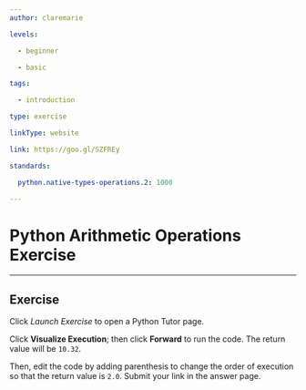 ```yaml
---
author: claremarie

levels:

  - beginner

  - basic

tags:

  - introduction

type: exercise

linkType: website

link: https://goo.gl/SZFREy

standards:

  python.native-types-operations.2: 1000

---
```


# Python Arithmetic Operations Exercise

---
## Exercise

Click *Launch Exercise* to open a Python Tutor page.

Click **Visualize Execution**; then click **Forward** to run the code. The return value will be `10.32`.

Then, edit the code by adding parenthesis to change the order of execution so that the return value is `2.0`. Submit your link in the answer page.
